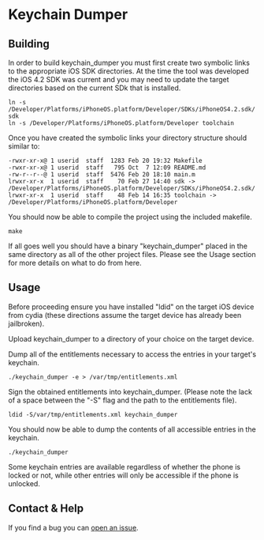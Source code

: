 # Keychain Dumper

## Building

In order to build keychain_dumper you must first create two symbolic links to the appropriate iOS SDK directories. At the time the tool was developed the iOS 4.2 SDK was current and you may need to update the target directories based on the current SDk that is installed.  

	ln -s /Developer/Platforms/iPhoneOS.platform/Developer/SDKs/iPhoneOS4.2.sdk/ sdk
	ln -s /Developer/Platforms/iPhoneOS.platform/Developer toolchain

Once you have created the symbolic links your directory structure should similar to:

	-rwxr-xr-x@ 1 userid  staff  1283 Feb 20 19:32 Makefile
	-rwxr-xr-x@ 1 userid  staff   795 Oct  7 12:09 README.md
	-rw-r--r--@ 1 userid  staff  5476 Feb 20 18:10 main.m
	lrwxr-xr-x  1 userid  staff    70 Feb 27 14:40 sdk -> /Developer/Platforms/iPhoneOS.platform/Developer/SDKs/iPhoneOS4.2.sdk/
	lrwxr-xr-x  1 userid  staff    48 Feb 14 16:35 toolchain -> /Developer/Platforms/iPhoneOS.platform/Developer

You should now be able to compile the project using the included makefile.

	make

If all goes well you should have a binary "keychain_dumper" placed in the same directory as all of the other project files.  Please see the Usage section for more details on what to do from here.

## Usage

Before proceeding ensure you have installed "ldid" on the target iOS device from cydia (these directions assume the target device has already been jailbroken).  

Upload keychain_dumper to a directory of your choice on the target device.

Dump all of the entitlements necessary to access the entries in your target's keychain.

    ./keychain_dumper -e > /var/tmp/entitlements.xml

Sign the obtained entitlements into keychain_dumper. (Please note the lack of a space between the "-S" flag and the path to the entitlements file).

	ldid -S/var/tmp/entitlements.xml keychain_dumper

You should now be able to dump the contents of all accessible entries in the keychain.

	./keychain_dumper

Some keychain entries are available regardless of whether the phone is locked or not, while other entries will only be accessible if the phone is unlocked.    

## Contact & Help

If you find a bug you can [open an issue](http://github.com/ptoomey3/keychain_dumper/issues).